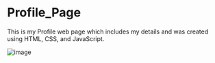 # Profile_Page
This is my Profile web page which includes my details and was created using HTML, CSS, and JavaScript.

![image](https://github.com/99Yasas/Profile_Page/assets/127705843/1215a48d-a56f-4937-b583-bf3f1de01efd)
